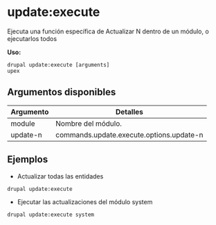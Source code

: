 # update:execute
Ejecuta una función específica de Actualizar N dentro de un módulo, o ejecutarlos todos

**Uso:**
```
drupal update:execute [arguments]
upex
```

## Argumentos disponibles
Argumento | Detalles
---------|-------------
module | Nombre del módulo.
update-n | commands.update.execute.options.update-n

## Ejemplos
* Actualizar todas las entidades
```
drupal update:execute
```
* Ejecutar las actualizaciones del módulo system
```
drupal update:execute system
```
